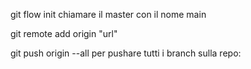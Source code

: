 git flow init
    chiamare il master con il nome main

git remote add origin "url"

git push origin --all
    per pushare tutti i branch sulla repo:
